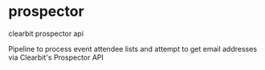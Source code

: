 # prospector
clearbit prospector api

Pipeline to process event attendee lists and attempt to get email addresses via Clearbit's Prospector API
